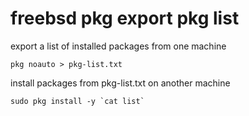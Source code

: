 # freebsd pkg export pkg list

export a list of installed packages from one machine

```
pkg noauto > pkg-list.txt 
```

install packages from pkg-list.txt on another machine

```
sudo pkg install -y `cat list`
```
